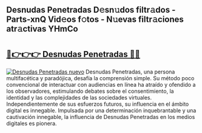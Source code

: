 ## Desnudas Penetradas D𝚎sn𝚞dos filtr𝚊dos - Parts-xnQ Vid𝚎os f𝚘tos - N𝚞evas filtr𝚊ciones atr𝚊ctivas YHmCo

# <h2><a href="http://mb26ln.tromn.icu/?c=Desnudas+Penetradas">🔗👉👉👉 Desnudas Penetradas 🔗🔗</a></h2>

[![Desnudas Penetradas nuevo](https://i.imgur.com/pEAQMta.gif)](http://mb26ln.tromn.icu/?c=Desnudas+Penetradas)
Desnudas Penetradas, una persona multifacética y paradójica, desafía la comprensión simple. Su método poco convencional de interactuar con audiencias en línea ha atraído y ofendido a los observadores, estimulando debates sobre el consentimiento, la identidad y las complejidades de las sociedades virtuales. Independientemente de sus esfuerzos futuros, su influencia en el ámbito digital es innegable. Impulsada por una determinación inquebrantable y una cautivación innegable, la influencia de Desnudas Penetradas en los medios digitales es pionera.
